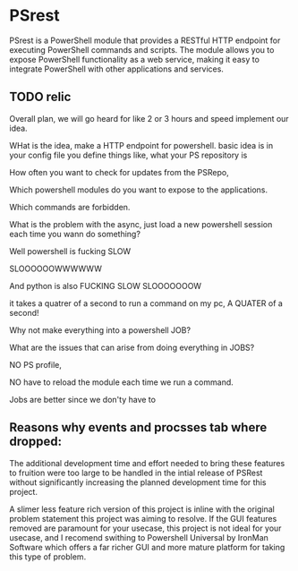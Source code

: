 # PSrest

PSrest is a PowerShell module that provides a RESTful HTTP endpoint for executing PowerShell commands and scripts. The module allows you to expose PowerShell functionality as a web service, making it easy to integrate PowerShell with other applications and services.


## TODO relic
Overall plan, we will go heard for like 2 or 3 hours and speed implement our idea.


WHat is the idea, make a HTTP endpoint for powershell. basic idea is in your config file you define things like, what your PS repository is

How often you want to check for updates from the PSRepo,

Which powershell modules do you want to expose to the applications. 

Which commands are forbidden. 


What is the problem with the async, just load a new powershell session each time you wann do something? 


Well powershell is fucking SLOW


SLOOOOOOWWWWWW

And python is also FUCKING SLOW SLOOOOOOOW


it takes a quatrer of a second to run a command on my pc, A QUATER of a second! 



Why not make everything into a powershell JOB? 

What are the issues that can arise from doing everything in JOBS? 

NO PS profile, 

NO have to reload the module each time we run a command. 

Jobs are better since we don'ty have to 


## Reasons why events and procsses tab where dropped:

The additional development time and effort needed to bring these features to
fruition were too large to be handled in the intial release of PSRest without
significantly increasing the planned development time for this project.

A slimer less feature rich version of this project is inline with the original
problem statement this project was aiming to resolve. If the GUI features removed
are paramount for your usecase, this project is not ideal for your usecase, and
I recomend swithing to Powershell Universal by IronMan Software which offers a far
richer GUI and more mature platform for taking this type of problem. 

